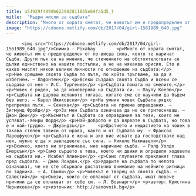 ```yaml
---
title: a54929f4999b622902811055e69fa5d5_t
mitle:  "Мъдри мисли за съдбата"
description: "Много от хората смятат, че животът им е предопределен от по-висша сила, която те наричат Съдба. Други пък са на мнение, че стечението на обстоятелствата се дължи единствено на нашите постъпки, а не на някаква орисия. Ето и какво мислят някои велики личности по отношение на съдбата: Ние срещаме своята Съдба по пътя, по който …"
image: "https://cdnone.netlify.com/db/2017/04/girl-1561989_640.jpg"
---
```


          <img src="https://cdnone.netlify.com/db/2017/04/girl-1561989_640.jpg"/>Снимка - Pixabay        <p>Много от хората смятат, че животът им е предопределен от по-висша сила, която те наричат Съдба. Други пък са на мнение, че стечението на обстоятелствата се дължи единствено на нашите постъпки, а не на някаква орисия. Ето и какво мислят някои велики личности по отношение на съдбата:</p>  <p>Ние срещаме своята Съдба по пътя, по който тръгваме, за да я избегнем. – Лафонтен</p> <p>Всеки създава своята Съдба и всеки се създава от нея – И.С. Тургенев</p> <p>Съдбата помага на смелите.</p> <p>Човек е роден, за да изневерява на Съдбата си. – Паулу Коелю</p>  <p>Съдбата ни дарява желаното тогава, когато сме се научили да бъдем без него. – Карол Ижиковски</p> <p>На умния човек Съдбата рядко препречва пътя. – Сенека</p> <p>Съдбата не приема оправдания. – Зигмунд Фройд</p> <p>За мен Съдбата означава да не се притесняваш. – Джон Дюи</p> <p>Късметът и Съдбата са оправдания за тези, които не успяват.-Хенри Форд</p> <p>Най-доброто е да вярвате в Съдбата, но това е и най-трудно. – Джуандзъ</p>     <p>Щастието и нещастието на човек в такава степен зависи от нрава, както и от Съдбата му. – Франсоа Ларошфуко</p> <p>Съдбата е жена и ако вие искате да господствате над нея, нужно е да я завладеете със сила. – Николо Макиавели</p>  <p>Всичко, което ни ограничава, ние наричаме съдба. – Ралф Уолдо Емерсън</p> <p>Само сърцето е това, което ни движи и определя ходовете на съдбата ни.- Исабел Алиенде</p> <p>Само глупавите прекланят глава пред съдбата. – Джек Лондон.</p> <p>Ударите на съдбата по челото означават, че не сте обърнали достатъчно внимание на нейните ритници по задника. – А. Свияш</p> <p>Човекът е творец на своята съдба. – Салюстий</p> <p>Онези, които се оплакват от съдбата, имат повече причини да се оплакват от себе си. – Л. Вовнарг</p> <p>автор: Кристина Черникова</p> <p>източник: http://sanovnik.bg</p>        